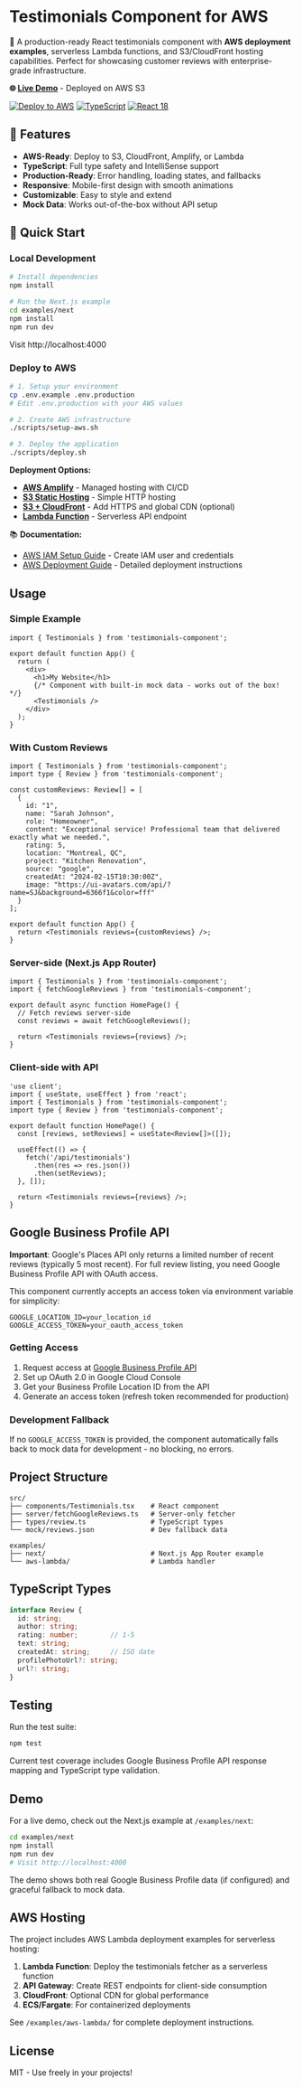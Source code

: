 # Testimonials Component for AWS

🚀 A production-ready React testimonials component with **AWS deployment examples**, serverless Lambda functions, and S3/CloudFront hosting capabilities. Perfect for showcasing customer reviews with enterprise-grade infrastructure.

**🌐 [Live Demo](http://testimonials-aws-demo.wulfthegod.com.s3-website-us-east-1.amazonaws.com)** - Deployed on AWS S3

[![Deploy to AWS](https://img.shields.io/badge/Deploy%20to-AWS-FF9900?style=for-the-badge&logo=amazon-aws)](./docs/AWS_DEPLOYMENT.md)
[![TypeScript](https://img.shields.io/badge/TypeScript-Ready-3178C6?style=for-the-badge&logo=typescript)](https://www.typescriptlang.org/)
[![React 18](https://img.shields.io/badge/React-18-61DAFB?style=for-the-badge&logo=react)](https://react.dev/)

## 🌟 Features

- **AWS-Ready**: Deploy to S3, CloudFront, Amplify, or Lambda
- **TypeScript**: Full type safety and IntelliSense support
- **Production-Ready**: Error handling, loading states, and fallbacks
- **Responsive**: Mobile-first design with smooth animations
- **Customizable**: Easy to style and extend
- **Mock Data**: Works out-of-the-box without API setup

## 🚀 Quick Start

### Local Development

```bash
# Install dependencies
npm install

# Run the Next.js example
cd examples/next
npm install
npm run dev
```

Visit http://localhost:4000

### Deploy to AWS

```bash
# 1. Setup your environment
cp .env.example .env.production
# Edit .env.production with your AWS values

# 2. Create AWS infrastructure
./scripts/setup-aws.sh

# 3. Deploy the application
./scripts/deploy.sh
```

**Deployment Options:**
- **[AWS Amplify](./docs/AWS_DEPLOYMENT.md#option-1-aws-amplify-recommended---easiest)** - Managed hosting with CI/CD
- **[S3 Static Hosting](./docs/AWS_DEPLOYMENT.md#option-2-s3-static-hosting-http)** - Simple HTTP hosting
- **[S3 + CloudFront](./docs/AWS_DEPLOYMENT.md)** - Add HTTPS and global CDN (optional)
- **[Lambda Function](./examples/aws-lambda)** - Serverless API endpoint

📚 **Documentation:**
- [AWS IAM Setup Guide](./docs/AWS_IAM_SETUP.md) - Create IAM user and credentials
- [AWS Deployment Guide](./docs/AWS_DEPLOYMENT.md) - Detailed deployment instructions


## Usage

### Simple Example

```tsx
import { Testimonials } from 'testimonials-component';

export default function App() {
  return (
    <div>
      <h1>My Website</h1>
      {/* Component with built-in mock data - works out of the box! */}
      <Testimonials />
    </div>
  );
}
```

### With Custom Reviews

```tsx
import { Testimonials } from 'testimonials-component';
import type { Review } from 'testimonials-component';

const customReviews: Review[] = [
  {
    id: "1",
    name: "Sarah Johnson",
    role: "Homeowner",
    content: "Exceptional service! Professional team that delivered exactly what we needed.",
    rating: 5,
    location: "Montreal, QC",
    project: "Kitchen Renovation",
    source: "google",
    createdAt: "2024-02-15T10:30:00Z",
    image: "https://ui-avatars.com/api/?name=SJ&background=6366f1&color=fff"
  }
];

export default function App() {
  return <Testimonials reviews={customReviews} />;
}
```

### Server-side (Next.js App Router)

```tsx
import { Testimonials } from 'testimonials-component';
import { fetchGoogleReviews } from 'testimonials-component';

export default async function HomePage() {
  // Fetch reviews server-side
  const reviews = await fetchGoogleReviews();
  
  return <Testimonials reviews={reviews} />;
}
```

### Client-side with API

```tsx
'use client';
import { useState, useEffect } from 'react';
import { Testimonials } from 'testimonials-component';
import type { Review } from 'testimonials-component';

export default function HomePage() {
  const [reviews, setReviews] = useState<Review[]>([]);

  useEffect(() => {
    fetch('/api/testimonials')
      .then(res => res.json())
      .then(setReviews);
  }, []);

  return <Testimonials reviews={reviews} />;
}
```

## Google Business Profile API

**Important**: Google's Places API only returns a limited number of recent reviews (typically 5 most recent). For full review listing, you need Google Business Profile API with OAuth access.

This component currently accepts an access token via environment variable for simplicity:

```env
GOOGLE_LOCATION_ID=your_location_id
GOOGLE_ACCESS_TOKEN=your_oauth_access_token
```

### Getting Access

1. Request access at [Google Business Profile API](https://developers.google.com/my-business/content/api-access-request)
2. Set up OAuth 2.0 in Google Cloud Console
3. Get your Business Profile Location ID from the API
4. Generate an access token (refresh token recommended for production)

### Development Fallback

If no `GOOGLE_ACCESS_TOKEN` is provided, the component automatically falls back to mock data for development - no blocking, no errors.

## Project Structure

```
src/
├── components/Testimonials.tsx    # React component
├── server/fetchGoogleReviews.ts   # Server-only fetcher
├── types/review.ts                # TypeScript types  
└── mock/reviews.json              # Dev fallback data

examples/
├── next/                          # Next.js App Router example
└── aws-lambda/                    # Lambda handler
```

## TypeScript Types

```typescript
interface Review {
  id: string;
  author: string;
  rating: number;        // 1-5
  text: string;
  createdAt: string;     // ISO date
  profilePhotoUrl?: string;
  url?: string;
}
```

## Testing

Run the test suite:

```bash
npm test
```

Current test coverage includes Google Business Profile API response mapping and TypeScript type validation.

## Demo

For a live demo, check out the Next.js example at `/examples/next`:

```bash
cd examples/next
npm install
npm run dev
# Visit http://localhost:4000
```

The demo shows both real Google Business Profile data (if configured) and graceful fallback to mock data.

## AWS Hosting

The project includes AWS Lambda deployment examples for serverless hosting:

1. **Lambda Function**: Deploy the testimonials fetcher as a serverless function
2. **API Gateway**: Create REST endpoints for client-side consumption
3. **CloudFront**: Optional CDN for global performance
4. **ECS/Fargate**: For containerized deployments

See `/examples/aws-lambda/` for complete deployment instructions.

## License

MIT - Use freely in your projects!